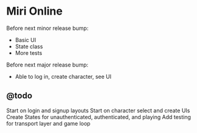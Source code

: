 Miri Online
===========

Before next minor release bump:
 - Basic UI
 - State class
 - More tests

Before next major release bump:
 - Able to log in, create character, see UI


## @todo

Start on login and signup layouts
Start on character select and create UIs
Create States for unauthenticated, authenticated, and playing
Add testing for transport layer and game loop